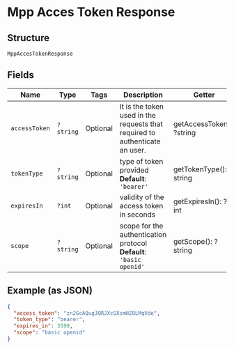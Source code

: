 
# Mpp Acces Token Response

## Structure

`MppAccesTokenResponse`

## Fields

| Name | Type | Tags | Description | Getter | Setter |
|  --- | --- | --- | --- | --- | --- |
| `accessToken` | `?string` | Optional | It is the token used in the requests that required to authenticate an user. | getAccessToken(): ?string | setAccessToken(?string accessToken): void |
| `tokenType` | `?string` | Optional | type of token provided<br>**Default**: `'bearer'` | getTokenType(): ?string | setTokenType(?string tokenType): void |
| `expiresIn` | `?int` | Optional | validity of the access token in seconds | getExpiresIn(): ?int | setExpiresIn(?int expiresIn): void |
| `scope` | `?string` | Optional | scope for the authentication protocol<br>**Default**: `'basic openid'` | getScope(): ?string | setScope(?string scope): void |

## Example (as JSON)

```json
{
  "access_token": "zn2GcAQugJQRJXcGXsmHZ8LMqVde",
  "token_type": "bearer",
  "expires_in": 3599,
  "scope": "basic openid"
}
```

